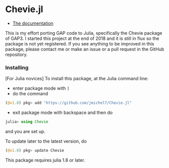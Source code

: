 # Chevie.jl

* [The documentation](https://jmichel7.github.io/Chevie.jl)

This  is  my  effort  porting  GAP  code  to Julia, specifically the Chevie
package  of GAP3. I started this project at the end of 2018 and it is still
in  flux so the  package is not  yet registered. If  you see anything to be
improved  in this  package, please  contact me  or make  an issue or a pull
request in the GitHub repository.

### Installing

[For Julia novices]
To install this package, at the Julia command line:

  *  enter package mode with `]`
  *  do the command
```julia
(@v1.8) pkg> add "https://github.com/jmichel7/Chevie.jl"
```
  * exit package mode with backspace and then do
```julia
julia> using Chevie
```
and you are set up.

To update later to the latest version, do

```julia
(@v1.8) pkg> update Chevie
```
This package requires julia 1.8 or later.
